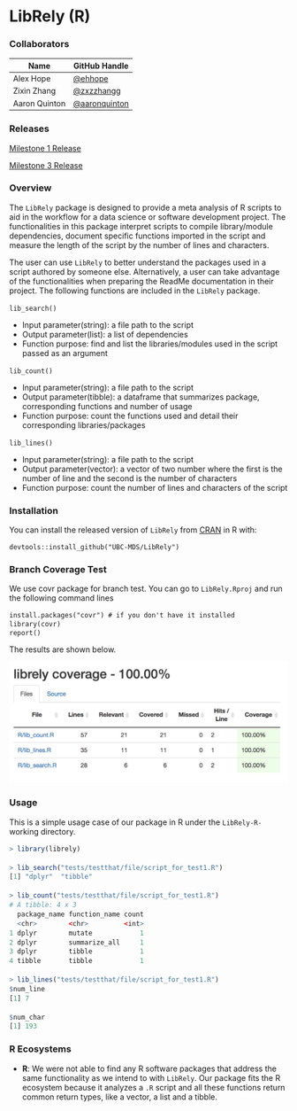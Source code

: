 # LibRely (R)

### Collaborators
| Name | GitHub Handle |
| ---- | ------ |
| Alex Hope | [@ehhope ]( https://github.com/ehhope) |
| Zixin Zhang     | [@zxzzhangg](https://github.com/zxzzhangg) |
| Aaron Quinton     | [@aaronquinton](https://github.com/aaronquinton ) |

### Releases

[Milestone 1 Release](https://github.com/UBC-MDS/LibRely-R-/releases/tag/V1.0)

[Milestone 3 Release](https://github.com/UBC-MDS/LibRely-R-/tree/V2.0)

### Overview
The `LibRely` package is designed to provide a meta analysis of R scripts to aid in the workflow for a data science or software development project. The functionalities in this package interpret scripts to compile library/module dependencies, document specific functions imported in the script and measure the length of the script by the number of lines and characters.

The user can use `LibRely` to better understand the packages used in a script authored by someone else. Alternatively, a user can take advantage of the functionalities when preparing the ReadMe documentation in their project. The following functions are included in the `LibRely` package.

`lib_search()`

- Input parameter(string): a file path to the script
- Output parameter(list): a list of dependencies
- Function purpose: find and list the libraries/modules used in the script passed as an argument

`lib_count()`

- Input parameter(string): a file path to the script
- Output parameter(tibble): a dataframe that summarizes package, corresponding functions and number of usage
- Function purpose: count the functions used and detail their corresponding libraries/packages

 `lib_lines()`

 - Input parameter(string): a file path to the script
 - Output parameter(vector): a vector of two number where the first is the number of line and the second is the number of characters
 - Function purpose: count the number of lines and characters of the script

### Installation
You can install the released version of `LibRely` from [CRAN](https://CRAN.R-project.org) in R with:
```
devtools::install_github("UBC-MDS/LibRely")
```

### Branch Coverage Test
We use covr package for branch test. You can go to `LibRely.Rproj` and run the following command lines
```
install.packages("covr") # if you don't have it installed
library(covr)
report()
```
The results are shown below.

![](./doc/coverage_result.png)

### Usage
This is a simple usage case of our package in R under the `LibRely-R-` working directory.
```r
> library(librely)   

> lib_search("tests/testthat/file/script_for_test1.R")
[1] "dplyr"  "tibble"

> lib_count("tests/testthat/file/script_for_test1.R")
# A tibble: 4 x 3
  package_name function_name count
  <chr>        <chr>         <int>
1 dplyr        mutate            1
2 dplyr        summarize_all     1
3 dplyr        tibble            1
4 tibble       tibble            1

> lib_lines("tests/testthat/file/script_for_test1.R")
$num_line
[1] 7

$num_char
[1] 193
```

### R Ecosystems

- **R**: We were not able to find any R software packages that address the same functionality as we intend to with ```LibRely```. Our package fits the R ecosystem because it analyzes a `.R` script and all these functions return common return types, like a vector, a list and a tibble.
